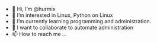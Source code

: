 - 👋 Hi, I’m @hurmix
- 👀 I’m interested in Linux, Python on Linux
- 🌱 I’m currently learning programming and administration.
- 💞️ I want to collaborate to automate administration
- 📫 How to reach me ...

<!---
hurmix/hurmix is a ✨ special ✨ repository because its `README.md` (this file) appears on your GitHub profile.
You can click the Preview link to take a look at your changes.
--->
